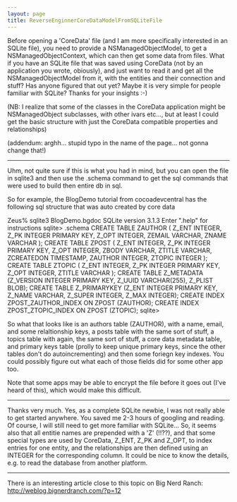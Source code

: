 ```yaml
---
layout: page
title: ReverseEnginnerCoreDataModelFromSQLiteFile
---
```


Before opening a 'CoreData' file (and I am more specifically interested in an SQLite file), you need to provide a NSManagedObjectModel, to get a NSManagedObjectContext, which can then get some data from files. What if you have an SQLite file that was saved using CoreData (not by an application you wrote, obiously), and just want to read it and get all the NSManagedObjectModel from it, with the entities and their connection and stuff? Has anyone figured that out yet? Maybe it is very simple for people familiar with SQLite? Thanks for your insights :-)

(NB: I realize that some of the classes in the CoreData application might be NSManagedObject subclasses, with other ivars etc..., but at least I could get the basic structure with just the CoreData compatible properties and relationships)

(addendum: arghh... stupid typo in the name of the page... not gonna change that!)

----
Uhm, not quite sure if this is what you had in mind, but you can open the file in sqlite3 and then use the .schema command to get the sql commands that were used to build then entire db in sql.

So for example, the BlogDemo tutorial from cocoadevcentral has the following sql structure that was auto created by core data

    
Zeus% sqlite3 BlogDemo.bgdoc 
SQLite version 3.1.3
Enter ".help" for instructions
sqlite> .schema
CREATE TABLE ZAUTHOR ( Z_ENT INTEGER, Z_PK INTEGER PRIMARY KEY, Z_OPT INTEGER, ZEMAIL VARCHAR, ZNAME VARCHAR );
CREATE TABLE ZPOST ( Z_ENT INTEGER, Z_PK INTEGER PRIMARY KEY, Z_OPT INTEGER, ZBODY VARCHAR, ZTITLE VARCHAR, ZCREATEDON TIMESTAMP, ZAUTHOR INTEGER, ZTOPIC INTEGER );
CREATE TABLE ZTOPIC ( Z_ENT INTEGER, Z_PK INTEGER PRIMARY KEY, Z_OPT INTEGER, ZTITLE VARCHAR );
CREATE TABLE Z_METADATA (Z_VERSION INTEGER PRIMARY KEY, Z_UUID VARCHAR(255), Z_PLIST BLOB);
CREATE TABLE Z_PRIMARYKEY (Z_ENT INTEGER PRIMARY KEY, Z_NAME VARCHAR, Z_SUPER INTEGER, Z_MAX INTEGER);
CREATE INDEX ZPOST_ZAUTHOR_INDEX ON ZPOST (ZAUTHOR);
CREATE INDEX ZPOST_ZTOPIC_INDEX ON ZPOST (ZTOPIC);
sqlite> 


So what that looks like is an authors table (ZAUTHOR), with a name, email, and some relaltionship keys, a posts table with the same sort of stuff, a topics table with again, the same sort of stuff, a core data metadata table, and primary keys table (prolly to keep unique primary keys, since the other tables don't do autoincrementing) and then some foriegn key indexes.
You could possibly figure out what each of those fields did for some other app too.

 Note that some apps may be able to encrypt the file before it goes out (I've heard of this), which would make this difficult.

----
Thanks very much. Yes, as a complete SQLite newbie, I was not really able to get started anywhere. You saved me 2-3 hours of googling and reading. Of course, I will still need to get more familiar with SQLite... So, it seems also that all entitie names are prepended with a 'Z' (!!??), and that some special types are used by CoreData, Z_ENT, Z_PK and Z_OPT, to index entries for one entity, and the relationships are then defined using an INTEGER for the corresponding column. It could be nice to know the details, e.g. to read the database from another platform.

----
There is an interesting article close to this topic on Big Nerd Ranch:
http://weblog.bignerdranch.com/?p=12

